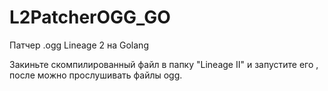 # L2PatcherOGG_GO
Патчер .ogg Lineage 2 на Golang

Закиньте скомпилированный файл в папку "Lineage II" и запустите его , после можно прослушивать файлы ogg.
